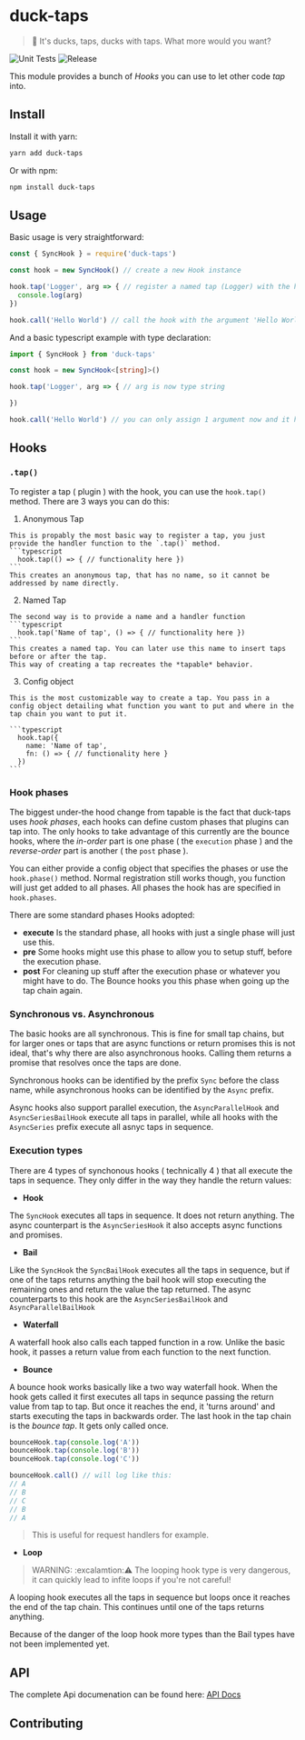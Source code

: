 # duck-taps
> 🦆 It's ducks, taps, ducks with taps. What more would you want?

![Unit Tests](https://github.com/JonasKruckenberg/duck-taps/workflows/Unit%20Tests/badge.svg)
![Release](https://github.com/JonasKruckenberg/duck-taps/workflows/Release/badge.svg)

This module provides a bunch of *Hooks* you can use to let other code *tap* into.

## Install

Install it with yarn:
```bash
yarn add duck-taps
```
Or with npm:
```bash
npm install duck-taps
```

## Usage

Basic usage is very straightforward:

```javascript
const { SyncHook } = require('duck-taps')

const hook = new SyncHook() // create a new Hook instance

hook.tap('Logger', arg => { // register a named tap (Logger) with the hook
  console.log(arg)
})

hook.call('Hello World') // call the hook with the argument 'Hello World'
```

And a basic typescript example with type declaration:
```typescript
import { SyncHook } from 'duck-taps'

const hook = new SyncHook<[string]>()

hook.tap('Logger', arg => { // arg is now type string

})

hook.call('Hello World') // you can only assign 1 argument now and it has to be a string
```

## Hooks

### `.tap()`

To register a tap ( plugin ) with the hook, you can use the `hook.tap()` method.
There are 3 ways you can do this:
  1. Anonymous Tap

    This is propably the most basic way to register a tap, you just provide the handler function to the `.tap()` method.
    ```typescript
      hook.tap(() => { // functionality here })
    ```
    This creates an anonymous tap, that has no name, so it cannot be addressed by name directly.

  2. Named Tap

    The second way is to provide a name and a handler function
    ```typescript
      hook.tap('Name of tap', () => { // functionality here })
    ```
    This creates a named tap. You can later use this name to insert taps before or after the tap.
    This way of creating a tap recreates the *tapable* behavior.
  3. Config object

    This is the most customizable way to create a tap. You pass in a config object detailing what function you want to put and where in the tap chain you want to put it.

    ```typescript
      hook.tap({
        name: 'Name of tap',
        fn: () => { // functionality here }
      })
    ```
### Hook phases

The biggest under-the hood change from tapable is the fact that duck-taps uses *hook phases*, each hooks can define custom phases that plugins can tap into.
The only hooks to take advantage of this currently are the bounce hooks, where the *in-order* part is one phase ( the `execution` phase ) and the *reverse-order* part is another ( the `post` phase ).

You can either provide a config object that specifies the phases or use the `hook.phase()` method. Normal registration still works though, you function will just get added to all phases.
All phases the hook has are specified in `hook.phases`.

There are some standard phases Hooks adopted:
- **execute** Is the standard phase, all hooks with just a single phase will just use this.
- **pre** Some hooks might use this phase to allow you to setup stuff, before the execution phase.
- **post** For cleaning up stuff after the execution phase or whatever you might have to do.
The Bounce hooks you this phase when going up the tap chain again.

### Synchronous vs. Asynchronous

The basic hooks are all synchronous. This is fine for small tap chains, but for larger ones or taps that are async functions or return promises this is not ideal, that's why there are also asynchronous hooks. Calling them returns a promise that resolves once the taps are done.

Synchronous hooks can be identified by the prefix `Sync` before the class name,
while asynchronous hooks can be identified by the `Async` prefix.

Async hooks also support parallel execution, the `AsyncParallelHook` and `AsyncSeriesBailHook` execute all taps in parallel, while all hooks with the `AsyncSeries` prefix execute all asnyc taps in sequence.

### Execution types

There are 4 types of synchonous hooks ( technically 4 ) that all execute the taps in sequence.
They only differ in the way they handle the return values:

  - **Hook**

  The `SyncHook` executes all taps in sequence. It does not return anything.
  The async counterpart is the `AsyncSeriesHook` it also accepts async functions and promises.

  - **Bail**

  Like the `SyncHook` the `SyncBailHook` executes all the taps in sequence, but if one of the taps returns anything the bail hook will stop executing the remaining ones and return the value the tap returned.
  The async counterparts to this hook are the `AsyncSeriesBailHook` and `AsyncParallelBailHook`

  - **Waterfall**

  A waterfall hook also calls each tapped function in a row. Unlike the basic hook, it passes a return value from each function to the next function.

  - **Bounce**

  A bounce hook works basically like a two way waterfall hook. When the hook gets called it first executes all taps in sequnce passing the return value from tap to tap.
  But once it reaches the end, it 'turns around' and starts executing the taps in backwards order.
  The last hook in the tap chain is the *bounce tap*. It gets only called once.
  ```typescript
  bounceHook.tap(console.log('A'))
  bounceHook.tap(console.log('B'))
  bounceHook.tap(console.log('C'))

  bounceHook.call() // will log like this:
  // A
  // B
  // C
  // B
  // A
  ```

  > This is useful for request handlers for example.

  - **Loop**
  > WARNING: :excalamtion::warning: The looping hook type is very dangerous, it can quickly lead to infite loops if you're not careful!

  A looping hook executes all the taps in sequence but loops once it reaches the end of the tap chain. This continues until one of the taps returns anything.

  Because of the danger of the loop hook more types than the Bail types have not been implemented yet.

## API
The complete Api documenation can be found here: [API Docs](https://github.com/JonasKruckenberg/duck-taps/tree/master/docs)

## Contributing
